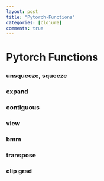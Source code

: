 ```yaml
---
layout: post
title: "Pytorch-Functions"
categories: [clojure]
comments: true
---
```

# Pytorch Functions

### unsqueeze, squeeze

### expand

### contiguous

### view

### bmm

### transpose

### clip grad
